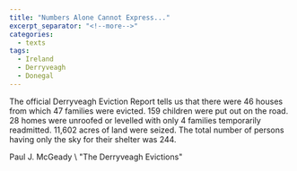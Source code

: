 ```yaml
---
title: "Numbers Alone Cannot Express..."
excerpt_separator: "<!--more-->"
categories:
  - texts
tags:
  - Ireland
  - Derryveagh
  - Donegal
---
```

The official Derryveagh Eviction Report tells us that there were 46 houses from which 47 families were evicted. 159 children were put out on the road. 28 homes were unroofed or levelled with only 4 families temporarily readmitted. 11,602 acres of land were seized. The total number of persons having only the sky for their shelter was 244.
<!--more-->
Paul J. McGeady    \\
"The Derryveagh Evictions"
